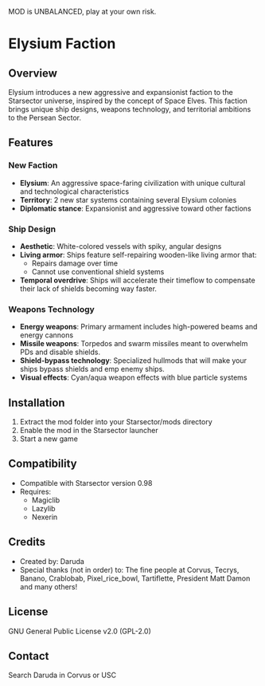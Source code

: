 MOD is UNBALANCED, play at your own risk. 

# Elysium Faction

## Overview
Elysium introduces a new aggressive and expansionist faction to the Starsector universe, inspired by the concept of Space Elves. This faction brings unique ship designs, weapons technology, and territorial ambitions to the Persean Sector.

## Features

### New Faction
- **Elysium**: An aggressive space-faring civilization with unique cultural and technological characteristics
- **Territory**: 2 new star systems containing several Elysium colonies
- **Diplomatic stance**: Expansionist and aggressive toward other factions

### Ship Design
- **Aesthetic**: White-colored vessels with spiky, angular designs
- **Living armor**: Ships feature self-repairing wooden-like living armor that:
  - Repairs damage over time
  - Cannot use conventional shield systems
- **Temporal overdrive**: Ships will accelerate their timeflow to compensate their lack of shields becoming way faster. 

### Weapons Technology
- **Energy weapons**: Primary armament includes high-powered beams and energy cannons
- **Missile weapons**: Torpedos and swarm missiles meant to overwhelm PDs and disable shields. 
- **Shield-bypass technology**: Specialized hullmods that will make your ships bypass shields and emp enemy ships. 
- **Visual effects**: Cyan/aqua weapon effects with blue particle systems

## Installation
1. Extract the mod folder into your Starsector/mods directory
2. Enable the mod in the Starsector launcher
3. Start a new game

## Compatibility
- Compatible with Starsector version 0.98
- Requires:
  - Magiclib
  - Lazylib
  - Nexerin

## Credits
- Created by: Daruda
- Special thanks (not in order) to: The fine people at Corvus, Tecrys, Banano, Crablobab, Pixel_rice_bowl,  Tartiflette, President Matt Damon and many others! 

## License
GNU General Public License v2.0 (GPL-2.0)

## Contact
Search Daruda in Corvus or USC
